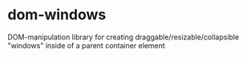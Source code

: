 # dom-windows
DOM-manipulation library for creating draggable/resizable/collapsible "windows" inside of a parent container element
